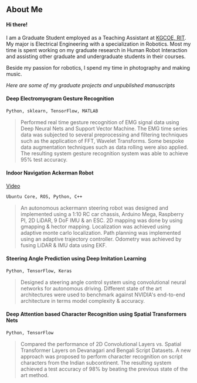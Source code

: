 ## About Me

#### Hi there!

I am a Graduate Student employed as a Teaching Assistant at [KGCOE, RIT](https://www.rit.edu/kgcoe/). 
My major is Electrical Engineering with a specialization in Robotics. Most my time is spent working on my
graduate research in Human Robot Interaction and assisting other graduate and undergraduate students in their courses.

Beside my passion for robotics, I spend my time in photography and making music.

*Here are some of my graduate projects and unpublished manuscripts*

#### Deep Electromyogram Gesture Recognition                                  
```html
Python, sklearn, TensorFlow, MATLAB
```
>Performed real time gesture recognition of EMG signal data using Deep Neural Nets and Support Vector Machine. 
>The EMG time series data was subjected to several preprocessing and filtering techniques such as the application of FFT, 
>Wavelet Transforms. Some bespoke data augmentation techniques such as data rolling were also applied. 
>The resulting system gesture recognition system was able to achieve 95% test accuracy.


#### Indoor Navigation Ackerman Robot
[Video](https://www.youtube.com/watch?v=ohnHsEWqdAU)
```html
Ubuntu Core, ROS, Python, C++
```
>An autonomous ackermann steering robot was designed and implemented using a 1:10 RC car chassis, Arduino Mega,
>Raspberry PI, 2D LiDAR, 9 DoF IMU & an ESC. 2D mapping was done by using gmapping & hector mapping.
>Localization was achieved using adaptive monte carlo localization. Path planning was implemented using an
>adaptive trajectory controller. Odometry was achieved by fusing LiDAR & IMU data using EKF. 


#### Steering Angle Prediction using Deep Imitation Learning
```html
Python, TensorFlow, Keras
```
>Designed a steering angle control system using convolutional neural networks for autonomous driving. 
>Different state of the art architectures were used to benchmark against NVIDIA's end-to-end 
>architecture in terms model complexity & accuracy.


#### Deep Attention based Character Recognition using Spatial Transformers Nets
```html
Python, TensorFlow
```
>Compared the performance of 2D Convolutional Layers vs. Spatial Transformer Layers on Devanagari and Bengali Script Datasets.
>A new approach was proposed to perform character recognition on script characters from the Indian subcontinent. 
>The resulting system achieved a test accuracy of 98% by beating the previous state of the art method.


<!--
```markdown
Syntax highlighted code block

# Header 1
## Header 2
### Header 3

- Bulleted
- List

1. Numbered
2. List

**Bold** and _Italic_ and `Code` text

[Link](url) and ![Image](src)
```


For more details see [GitHub Flavored Markdown](https://guides.github.com/features/mastering-markdown/).

### Jekyll Themes

Your Pages site will use the layout and styles from the Jekyll theme you have selected in your [repository settings](https://github.com/arorasarthak/arorasarthak.github.io/settings). The name of this theme is saved in the Jekyll `_config.yml` configuration file.

### Support or Contact

Having trouble with Pages? Check out our [documentation](https://help.github.com/categories/github-pages-basics/) or [contact support](https://github.com/contact) and we’ll help you sort it out.

\roottitle{Graduate Projects \& Unpublished Manuscripts}
  {\headedsubsection{Deep Electromyogram Gesture Recognition}\textsc{Python, sklearn, TensorFlow}}
  \bodytext{
  {Performed real time gesture recognition of EMG signal data using Deep Neural Nets and Support Vector
  Machine. The EMG time series data was subjected to several preprocessing and filtering techniques such as 
  application of FFT, Wavelet Transforms. Some bespoke data augmentation techniques such as data rolling were also applied. The 
  resulting system gesture recognition system was able to achieve 95\% test accuracy.}}
\vspace{10pt}
  {\headedsubsection{Indoor Navigation Ackerman Robot } \textsc{Ubuntu Core, ROS, Python, C++}}
  \bodytext
  {An autonomous ackermann steering robot was designed and implemented using a 1:10 RC car chassis, Arduino Mega,
 Raspberry PI, 2D LiDAR, 9 DoF IMU \& an ESC. 2D mapping was done by using gmapping \& hector mapping.
 Localization was achieved using adaptive monte carlo localization. Path planning was implemented using an
 adaptive trajectory controller. Odometry was achieved by fusing LiDAR \& IMU data using EKF. 
}
\vspace{10pt}
  {\headedsubsection{Steering Angle Prediction using Deep Imitation Learning} \textsc{Python, TensorFlow \& Keras}}
  \bodytext
  {Designed a steering angle control system using convolutional neural networks for autonomous driving. Different
  state of the art architectures were used to benchmark against NVIDIAâs end-to-end architecture in terms model
  complexity \& accuracy.
}
\vspace{10pt}
  {\headedsubsection{Deep Attention based Character Recognition using Spatial Transformers Nets} \textsc{Python, TensorFlow}}
  \bodytext
  {Compared the performance of 2D Convolutional Layers vs. Spatial Transformer Layers on Devanagari and Bengali Script Datasets.
  A new approach was proposed to perform character recognition on script characters from the Indian
  subcontinent. The resulting system achieved a test accuracy of 98\% by beating the previous state of the art
  method.
}
\vspace{10pt}
  {\headedsubsection{Automatic Generation Control} \textsc{MATLAB}}
  \bodytext
  {Designed a state variable model for an automatic generation control system (Voltage Regulation and Frequency Control).\\Optimized the system model by using state feedback techniques.}
\vspace{10pt}
  {\headedsubsection{Exploration of Autocorrelation and Power Spectral Characteristics of a Low-Pass Random Process} \textsc{MATLAB}}
  \bodytext
  {An exploratory data analysis project was done as a part of graduate coursework in Random Signals and Noise.}
\vspace{10pt}
  {\headedsubsection{SGC-Pollux-I}  \textsc{Project \& Systems Management}}
    \bodytext
  {Designed a project plan to design, develop and deliver a food processing system in the International Space Station. Acted as the Team Leader \& Project Manager; lead the team to achieve the best project in the class. Implemented the complete project plan in OmniPlan by designing the WBS, WBS Dictionary, Project Schedule and the Budget. }

-->
